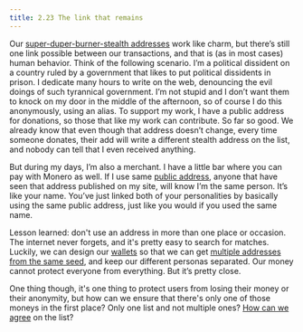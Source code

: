 ```yaml
---
title: 2.23 The link that remains
---
```

Our [super-duper-burner-stealth addresses](2.22-stealth_addresses.md) work like charm, but there’s still one link possible between our transactions, and that is (as in most cases) human behavior. Think of the following scenario. I’m a political dissident on a country ruled by a government that likes to put political dissidents in prison. I dedicate many hours to write on the web, denouncing the evil doings of such tyrannical government. I’m not stupid and I don’t want them to knock on my door in the middle of the afternoon, so of course I do this anonymously, using an alias. To support my work, I have a public address for donations, so those that like my work can contribute. So far so good. We already know that even though that address doesn’t change, every time someone donates, their add will write a different stealth address on the list, and nobody can tell that I even received anything.

But during my days, I’m also a merchant. I have a little bar where you can pay with Monero as well. If I use same [public address](2.21-addresses.md), anyone that have seen that address published on my site, will know I’m the same person. It’s like your name. You’ve just linked both of your personalities by basically using the same public address, just like you would if you used the same name.

Lesson learned: don't use an address in more than one place or occasion. The internet never forgets, and it's pretty easy to search for matches. Luckily, we can design our [wallets](2.14-wallets.md) so that we can get [multiple addresses from the same seed](2.29-accounts.md), and keep our different personas separated.
Our money cannot protect everyone from everything. But it’s pretty close.

One thing though, it's one thing to protect users from losing their money or their anonymity, but how can we ensure that there's only one of those moneys in the first place? Only one list and not multiple ones? [How can we agree](2.24-consensus.md) on the list?